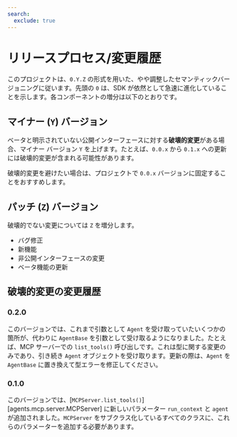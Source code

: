 ```yaml
---
search:
  exclude: true
---
```

# リリースプロセス/変更履歴

このプロジェクトは、`0.Y.Z` の形式を用いた、やや調整したセマンティックバージョニングに従います。先頭の `0` は、SDK が依然として急速に進化していることを示します。各コンポーネントの増分は以下のとおりです。

## マイナー (`Y`) バージョン

ベータと明示されていない公開インターフェースに対する**破壊的変更**がある場合、マイナー バージョン `Y` を上げます。たとえば、`0.0.x` から `0.1.x` への更新には破壊的変更が含まれる可能性があります。

破壊的変更を避けたい場合は、プロジェクトで `0.0.x` バージョンに固定することをおすすめします。

## パッチ (`Z`) バージョン

破壊的でない変更については `Z` を増分します。

-   バグ修正
-   新機能
-   非公開インターフェースの変更
-   ベータ機能の更新

## 破壊的変更の変更履歴

### 0.2.0

このバージョンでは、これまで引数として `Agent` を受け取っていたいくつかの箇所が、代わりに `AgentBase` を引数として受け取るようになりました。たとえば、MCP サーバーでの `list_tools()` 呼び出しです。これは型に関する変更のみであり、引き続き `Agent` オブジェクトを受け取ります。更新の際は、`Agent` を `AgentBase` に置き換えて型エラーを修正してください。

### 0.1.0

このバージョンでは、[`MCPServer.list_tools()`][agents.mcp.server.MCPServer] に新しいパラメーター `run_context` と `agent` が追加されました。`MCPServer` をサブクラス化しているすべてのクラスに、これらのパラメーターを追加する必要があります。